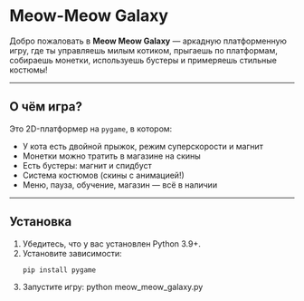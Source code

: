 # Meow-Meow Galaxy

Добро пожаловать в **Meow Meow Galaxy** — аркадную платформенную игру, где ты управляешь милым котиком, прыгаешь по платформам, собираешь монетки, используешь бустеры и примеряешь стильные костюмы!

---

## О чём игра?

Это 2D-платформер на `pygame`, в котором:

- У кота есть двойной прыжок, режим суперскорости и магнит
- Монетки можно тратить в магазине на скины
- Есть бустеры: магнит и спидбуст
- Система костюмов (скины с анимацией!)
- Меню, пауза, обучение, магазин — всё в наличии

---

## Установка

1. Убедитесь, что у вас установлен Python 3.9+.
2. Установите зависимости:
   ```bash
   pip install pygame
3. Запустите игру:
   python meow_meow_galaxy.py




